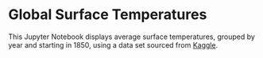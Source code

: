 # Global Surface Temperatures

This Jupyter Notebook displays average surface temperatures, grouped by year and starting in 1850, using a data set sourced from [Kaggle](https://www.kaggle.com/berkeleyearth/climate-change-earth-surface-temperature-data).
